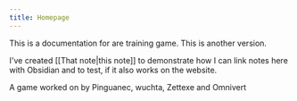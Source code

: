 ```yaml
---
title: Homepage
---
```


This is a documentation for are training game. This is another version. 

I've created [[That note|this note]] to demonstrate how I can link notes here with Obsidian and to test, if it also works on the website.

A game worked on by Pinguanec, wuchta, Zettexe and Omnivert